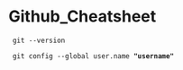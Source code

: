 # Github_Cheatsheet

<!-- To Check GIT VERSION -->
<code> git --version </code>

<!-- Configuring Git -->
<code> git config --global user.name <b>"username"</b></code>